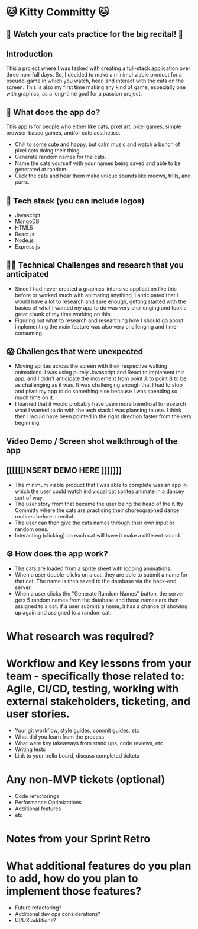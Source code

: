# 🐱 Kitty Committy 🐱

## 👀 Watch your cats practice for the big recital! 💃

## Introduction
This a project where I was tasked with creating a full-stack application over three non-full days.
So, I decided to make a minimul viable product for a pseudo-game in which you watch, hear, and interact with the cats on the screen.
This is also my first time making any kind of game, especially one with graphics, as a long-time goal for a passion project. 

## 🤔 What does the app do? 
This app is for people who either like cats, pixel art, pixel games, simple browser-based games, and/or cute aesthetics.
* Chill to some cute and happy, but calm music and watch a bunch of pixel cats doing their thing.
* Generate random names for the cats.
* Name the cats yourself with your names being saved and able to be generated at random.
* Click the cats and hear them make unique sounds like meows, trills, and purrs.

## 💾 Tech stack (you can include logos)
* Javascript
* MongoDB
* HTML5
* React.js
* Node.js
* Express.js

## 🏋️‍♀️ Technical Challenges and research that you anticipated
* Since I had never created a graphics-intensive application like this before or worked much with animating anything, I anticipated that I would have a lot to research and sure enough, getting started with the basics of what I wanted my app to do was very challenging and took a great chunk of my time working on this.
* Figuring out what to research and researching how I should go about implementing the main feature was also very challenging and time-consuming.

## 😱 Challenges that were unexpected
* Moving sprites across the screen with their respective walking animations. I was using purely Javascript and React to implement this app, and I didn't anticipate the movement from point A to point B to be as challenging as it was. It was challenging enough that I had to stop and pivot my app to do something else because I was spending so much time on it.
* I learned that it would probably have been more beneficial to research what I wanted to do with the tech stack I was planning to use. I think then I would have been pointed in the right direction faster from the very beginning.

## Video Demo / Screen shot walkthrough of the app
## [[[[[[INSERT DEMO HERE ]]]]]]]
* The minimum viable product that I was able to complete was an app in which the user could watch individual cat sprites animate in a dancey sort of way.
* The user story from that became the user being the head of the Kitty Committy where the cats are practicing their choreographed dance routines before a recital.
* The user can then give the cats names through their own input or random ones.
* Interacting (clicking) on each cat will have it make a different sound.

## ⚙ How does the app work?
* The cats are loaded from a sprite sheet with looping animations.
* When a user double-clicks on a cat, they are able to submit a name for that cat. The name is then saved to the database via the back-end server.
* When a user clicks the "Generate Random Names" button, the server gets 5 random names from the database and those names are then assigned to a cat. If a user submits a name, it has a chance of showing up again and assigned to a random cat.

# What research was required?

# Workflow and Key lessons from your team - specifically those related to: Agile, CI/CD, testing, working with external stakeholders, ticketing, and user stories.
* Your git workflow, style guides, commit guides, etc
* What did you learn from the process
* What were key takeaways from stand ups, code reviews, etc
* Writing tests
* Link to your trello board, discuss completed tickets

# Any non-MVP tickets (optional)
* Code refactorings
* Performance Optimizations
* Additional features
* etc

# Notes from your Sprint Retro

# What additional features do you plan to add, how do you plan to implement those features?
* Future refactoring?
* Additional dev ops considerations?
* UI/UX additions?
